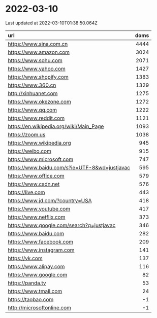 # 2022-03-10

<!-- BEGIN -->
Last updated at 2022-03-10T01:38:50.064Z

url | doms
:- | -:
https://www.sina.com.cn | 4444
https://www.amazon.com | 3024
https://www.sohu.com | 2071
https://www.yahoo.com | 1427
https://www.shopify.com | 1383
https://www.360.cn | 1329
http://xinhuanet.com | 1275
https://www.okezone.com | 1272
https://www.qq.com | 1222
https://www.reddit.com | 1121
https://en.wikipedia.org/wiki/Main_Page | 1093
https://zoom.us | 1038
https://www.wikipedia.org | 945
https://weibo.com | 915
https://www.microsoft.com | 747
https://www.baidu.com/s?ie=UTF-8&wd=justjavac | 595
https://www.office.com | 579
https://www.csdn.net | 576
https://live.com | 443
https://www.jd.com/?country=USA | 418
https://www.youtube.com | 417
https://www.netflix.com | 373
https://www.google.com/search?q=justjavac | 346
https://www.baidu.com | 282
https://www.facebook.com | 209
https://www.instagram.com | 141
https://vk.com | 137
https://www.alipay.com | 116
https://www.google.com | 82
https://panda.tv | 53
https://www.tmall.com | 24
https://taobao.com | -1
http://microsoftonline.com | -1
<!-- END -->
